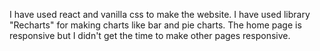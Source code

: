 I have used react and vanilla css to make the website.
I have used library "Recharts" for making charts like bar and pie charts.
The home page is responsive but I didn't get the time to make other pages responsive. 
